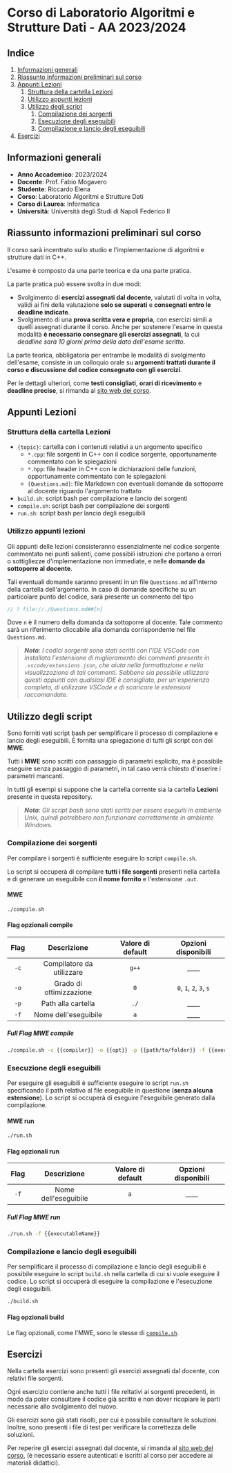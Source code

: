 # Corso di Laboratorio Algoritmi e Strutture Dati - AA 2023/2024

## Indice

1. [Informazioni generali](#informazioni-generali)
2. [Riassunto informazioni preliminari sul corso](#riassunto-informazioni-preliminari-sul-corso)
3. [Appunti Lezioni](#appunti-lezioni)
    1. [Struttura della cartella Lezioni](#struttura-della-cartella-lezioni)
    2. [Utilizzo appunti lezioni](#utilizzo-appunti-lezioni)
    3. [Utilizzo degli script](#utilizzo-degli-script)
        1. [Compilazione dei sorgenti](#compilazione-dei-sorgenti)
        2. [Esecuzione degli eseguibili](#esecuzione-degli-eseguibili)
        3. [Compilazione e lancio degli eseguibili](#compilazione-e-lancio-degli-eseguibili)
4. [Esercizi](#esercizi)

## Informazioni generali

- **Anno Accademico**: 2023/2024
- **Docente**: Prof. Fabio Mogavero
- **Studente**: Riccardo Elena
- **Corso**: Laboratorio Algoritmi e Strutture Dati
- **Corso di Laurea**: Informatica
- **Università**: Università degli Studi di Napoli Federico II

## Riassunto informazioni preliminari sul corso

Il corso sarà incentrato sullo studio e l'implementazione di algoritmi e strutture dati in C++.

L'esame è composto da una parte teorica e da una parte pratica.

La parte pratica può essere svolta in due modi:

- Svolgimento di **esercizi assegnati dal docente**, valutati di volta in volta, validi
  ai fini della valutazione **solo se superati** e **consegnati entro le deadline indicate**.
- Svolgimento di una **prova scritta vera e propria**, con esercizi simili a quelli
  assegnati durante il corso. Anche per sostenere l'esame in questa modalità **è
  necessario consegnare gli esercizi assegnati**, la cui *deadline sarà 10 giorni*
  *prima della data dell'esame scritto*.

La parte teorica, obbligatoria per entrambe le modalità di svolgimento dell'esame,
consiste in un colloquio orale su **argomenti trattati durante il corso e discussione**
**del codice consegnato con gli esercizi**.

Per le dettagli ulteriori, come **testi consigliati**, **orari di ricevimento** e **deadline precise**, si rimanda al [sito web del corso](https://www.docenti.unina.it/webdocenti-be/allegati/materiale-didattico/34825497).

## Appunti Lezioni

### Struttura della cartella Lezioni

- `{topic}`: cartella con i contenuti relativi a un argomento specifico
  - `*.cpp`: file sorgenti in C++ con il codice sorgente, opportunamente commentato con le spiegazioni
  - `*.hpp`: file header in C++ con le dichiarazioni delle funzioni, opportunamente commentato con le spiegazioni
  - `[Questions.md]`: file Markdown con eventuali domande da sottoporre al docente riguardo l'argomento trattato
- `build.sh`: script bash per compilazione e lancio dei sorgenti
- `compile.sh`: script bash per compilazione dei sorgenti
- `run.sh`: script bash per lancio degli eseguibili

### Utilizzo appunti lezioni

Gli appunti delle lezioni consisteranno essenzialmente nel codice sorgente commentato
nei punti salienti, come possibili istruzioni che portano a errori o sottigliezze d'implementazione non immediate, e nelle **domande da sottoporre al docente**.

Tali eventuali domande saranno presenti in un file `Questions.md` all'interno della cartella dell'argomento. In caso di domande specifiche su un particolare punto del codice, sarà presente un commento del tipo
  
  ```cpp
  // ? file://./Questions.md##[n]
  ```

Dove `n` è il numero della domanda da sottoporre al docente. Tale commento sarà
un riferimento cliccabile alla domanda corrispondente nel file `Questions.md`.

> ***Nota***: *I codici sorgenti sono stati scritti con l'IDE VSCode con installata l'estensione di miglioramento dei commenti presente in `.vscode/extensions.json`, che aiuta nella formattazione e nella visualizzazione di tali commenti. Sebbene sia possibile utilizzare questi appunti con qualsiasi IDE è consigliato, per un'esperienza completa, di utilizzare VSCode e di scaricare le estensioni raccomandate.*

## Utilizzo degli script

Sono forniti vati script bash per semplificare il processo di compilazione e lancio degli eseguibili. È fornita una spiegazione di tutti gli script con dei **MWE**.

Tutti i **MWE** sono scritti con passaggio di parametri esplicito, ma è possibile eseguire senza passaggio di parametri, in tal caso verrà chiesto d'inserire i parametri mancanti.

In tutti gli esempi si suppone che la cartella corrente sia la cartella **Lezioni** presente in questa repository.

> ***Nota***: *Gli script bash sono stati scritti per essere eseguiti in ambiente Unix, quindi potrebbero non funzionare correttamente in ambiente Windows.*

### Compilazione dei sorgenti

Per compilare i sorgenti è sufficiente eseguire lo script `compile.sh`.

Lo script si occuperà di compilare **tutti i file sorgenti** presenti nella cartella e di generare un eseguibile con **il nome fornito** e l'estensione `.out`.

#### MWE

```bash
./compile.sh
```

#### Flag opzionali compile

| Flag |        Descrizione        | Valore di default |   Opzioni disponibili   |
|:----:|:-------------------------:|:-----------------:|:-----------------------:|
| `-c` | Compilatore da utilizzare |       `g++`       |          ____           |
| `-o` | Grado di ottimizzazione   |        `0`        | `0`, `1`, `2`, `3`, `s` |
| `-p` | Path alla cartella        |     `./`          |          ____           |
| `-f` | Nome dell'eseguibile      |       `a`     |          ____           |

##### Full Flag MWE compile

```bash
./compile.sh -c {{compiler}} -o {{opt}} -p {{path/to/folder}} -f {{executableName}}
```

### Esecuzione degli eseguibili

Per eseguire gli eseguibili è sufficiente eseguire lo script `run.sh` specificando il path relativo al file eseguibile in questione (**senza alcuna estensione**). Lo script si occuperà di eseguire l'eseguibile generato dalla compilazione.

#### MWE run

```bash
./run.sh
```

#### Flag opzionali run

| Flag |        Descrizione        | Valore di default |   Opzioni disponibili   |
|:----:|:-------------------------:|:-----------------:|:-----------------------:|
| `-f` | Nome dell'eseguibile      |       `a`     |          ____         |

##### Full Flag MWE run

```bash
./run.sh -f {{executableName}}
```

### Compilazione e lancio degli eseguibili

Per semplificare il processo di compilazione e lancio degli eseguibili è possibile eseguire lo script `build.sh` nella cartella di cui si vuole eseguire il codice. Lo script si occuperà di eseguire la compilazione e l'esecuzione degli eseguibili.

```bash
./build.sh
```

#### Flag opzionali build

Le flag opzionali, come l'MWE, sono le stesse di [`compile.sh`](#flag-opzionali-compile).

## Esercizi

Nella cartella esercizi sono presenti gli esercizi assegnati dal docente, con relativi file sorgenti. <!-- e file di test. -->

Ogni esercizio contiene anche tutti i file reltativi ai sorgenti precedenti, in modo da poter consultare il codice già scritto e non dover ricopiare le parti necessarie allo svolgimento del nuovo.

Gli esercizi sono già stati risolti, per cui è possibile consultare le soluzioni.
 Inoltre, sono presenti i file di test per verificare la correttezza delle soluzioni.

Per reperire gli esercizi assegnati dal docente, si rimanda al [sito web del corso](https://www.docenti.unina.it/#!/professor/464142494f4d4f47415645524f4d475646424138334533314837303341/materiale_didattico), (è necessario essere autenticati e iscritti al corso per accedere ai materiali didattici).
